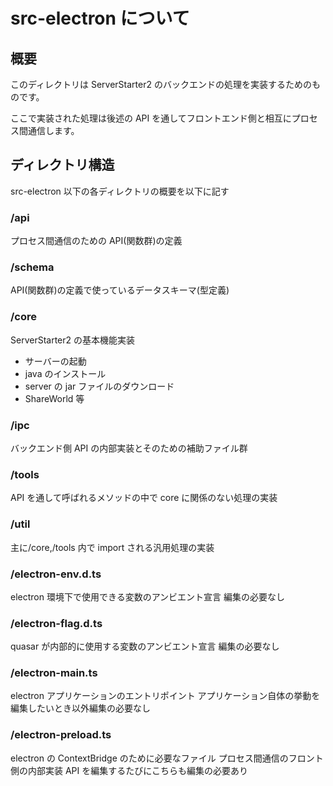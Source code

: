 # src-electron について

## 概要

このディレクトリは ServerStarter2 のバックエンドの処理を実装するためのものです。

ここで実装された処理は後述の API を通してフロントエンド側と相互にプロセス間通信します。

## ディレクトリ構造

src-electron 以下の各ディレクトリの概要を以下に記す

### /api

プロセス間通信のための API(関数群)の定義

### /schema

API(関数群)の定義で使っているデータスキーマ(型定義)

### /core

ServerStarter2 の基本機能実装

- サーバーの起動
- java のインストール
- server の jar ファイルのダウンロード
- ShareWorld 等

### /ipc

バックエンド側 API の内部実装とそのための補助ファイル群

### /tools

API を通して呼ばれるメソッドの中で core に関係のない処理の実装

### /util

主に/core,/tools 内で import される汎用処理の実装

### /electron-env.d.ts

electron 環境下で使用できる変数のアンビエント宣言
編集の必要なし

### /electron-flag.d.ts

quasar が内部的に使用する変数のアンビエント宣言
編集の必要なし

### /electron-main.ts

electron アプリケーションのエントリポイント アプリケーション自体の挙動を編集したいとき以外編集の必要なし

### /electron-preload.ts

electron の ContextBridge のために必要なファイル
プロセス間通信のフロント側の内部実装
API を編集するたびにこちらも編集の必要あり
